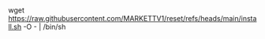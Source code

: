 
###
wget https://raw.githubusercontent.com/MARKETTV1/reset/refs/heads/main/install.sh -O - | /bin/sh

